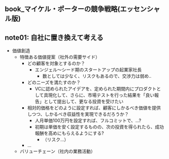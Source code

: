 book_マイケル・ポーターの競争戦略(エッセンシャル版)
---



## note01: 自社に置き換えて考える
- 価値創造
  - 特徴ある価値提案（社外の需要サイド）
    - どの顧客を対象とするのか？
      - エンジェル〜シード期のスタートアップの起業家社長
        - 数としては少なく、リスクもあるので、交渉力は弱め..
    - どのニーズを満たすのか？
      - VCに認められたアイデアを、定められた期間内にプロダクトとして具現化して、さらに、市場テストを行った結果を「良い報告」として提出して、更なる投資を受けたい
    - 相対的価格をどのように設定すれば、顧客にしかるべき価値を提供しつつ、しかるべき収益性を実現できるだろうか？
      - 人月単価100万円を設定すれば、フルコミットで、...?
      - 初期は単価を安く設定するものの、次の投資を得られたら、成功報酬を高めにもらえるようにする?
        - （リスク...）
    - ...
  - バリューチェーン（社内の業務活動）